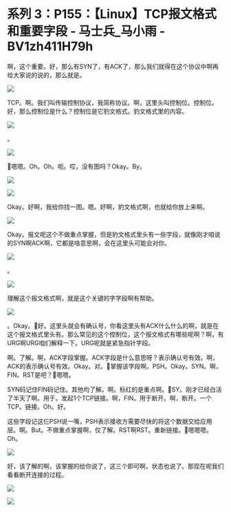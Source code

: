 # 系列 3：P155：【Linux】TCP报文格式和重要字段 - 马士兵_马小雨 - BV1zh411H79h

啊，这个重要。好，那么有SYN了，有ACK了，那么我们就得在这个协议中啊再给大家说的说的，那么就是。

![](img/4845a573c68967771874687f6777ccc5_1.png)

TCP。啊。我们叫传输控制协议，我简称协议。啊，这里头叫控制位。控制位。好，那么控制位是什么？控制位是它豹文格式。豹文格式里的内容。



![](img/4845a573c68967771874687f6777ccc5_3.png)

。

![](img/4845a573c68967771874687f6777ccc5_5.png)

🤧嗯嗯。Oh。Oh。呃。哎，没有图吗？Okay。By。

![](img/4845a573c68967771874687f6777ccc5_7.png)

![](img/4845a573c68967771874687f6777ccc5_8.png)

Okay。好啊，我给你找一图。嗯。好啊，豹文格式啊，也就给你放上来啊。

![](img/4845a573c68967771874687f6777ccc5_10.png)

Okay。报文呢这个不做重点掌握，但是豹文格式里头有一些字段，就像刚才咱说的SYN啊ACK啊，它都是啥意思啊，会在这里头可能会对你。



![](img/4845a573c68967771874687f6777ccc5_12.png)

。

![](img/4845a573c68967771874687f6777ccc5_14.png)

理解这个报文格式啊，就是这个关键的字字段啊有帮助。

![](img/4845a573c68967771874687f6777ccc5_16.png)

。Okay。🤧好。这里头就会有确认号，你看这里头有ACK什么什么的啊，就是在这个报文格式里头有。那么常见的这个控制位，这个报文格式有哪些呢啊？啊，有URG啊URG咱们解释一下。URG呢就是紧急指针字段。

啊。了解。啊，ACK字段掌握。ACK字段是什么意思呀？表示确认号有效。啊，ACK的表示确认号有效。Okay。对。🤧掌握该字段啊。PSH。Okay。SYN。啊，FIN。RST是吧？🤧嗯嗯。

SYN码记住FIN码记住。其他均了解。啊。标红的是重点啊。🤧SY。刚才已经白活了半天了啊。用于。发起1个TCP链接。啊，FIN。用于断开。啊，断开。一个TCP。链接。Oh。好。

这些字段记这仨PSH说一嘴，PSH表示接收方需要尽快的将这个数据交给应用层。啊。But。不做重点掌握啊，仅了解。RST啊RST。重新链接。🤧嗯嗯嗯。Oh。



![](img/4845a573c68967771874687f6777ccc5_18.png)

好，该了解的啊，该掌握的给你说了，这三个即可啊，状态也说了。那现在呢我们看看断开连接的过程。

![](img/4845a573c68967771874687f6777ccc5_20.png)

![](img/4845a573c68967771874687f6777ccc5_21.png)